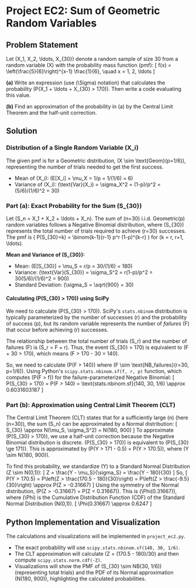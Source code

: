 # Project EC2: Sum of Geometric Random Variables

## Problem Statement

Let \(X_1, X_2, \ldots, X_{30}\) denote a random sample of size 30 from a random variable \(X\) with the probability mass function (pmf):
\[ f(x) = \left(\frac{5}{6}\right)^{x-1} \frac{1}{6}, \quad x = 1, 2, \ldots \]

**(a)** Write an expression (use \(\Sigma\) notation) that calculates the probability \(P(X_1 + \ldots + X_{30} > 170)\). Then write a code evaluating this value.

**(b)** Find an approximation of the probability in (a) by the Central Limit Theorem and the half-unit correction.

## Solution

### Distribution of a Single Random Variable \(X_i\)

The given pmf is for a Geometric distribution, \(X \sim \text{Geom}(p=1/6)\), representing the number of trials needed to get the first success.
- Mean of \(X_i\): \(E[X_i] = \mu_X = 1/p = 1/(1/6) = 6\)
- Variance of \(X_i\): \(\text{Var}(X_i) = \sigma_X^2 = (1-p)/p^2 = (5/6)/(1/6)^2 = 30\)

### Part (a): Exact Probability for the Sum \(S_{30}\)

Let \(S_n = X_1 + X_2 + \ldots + X_n\). The sum of \(n=30\) i.i.d. Geometric(p) random variables follows a Negative Binomial distribution, where \(S_{30}\) represents the total number of trials required to achieve \(r=30\) successes. The pmf is \( P(S_{30}=k) = \binom{k-1}{r-1} p^r (1-p)^{k-r} \) for \(k = r, r+1, \ldots\).

**Mean and Variance of \(S_{30}\):**
- Mean: \(E[S_{30}] = \mu_S = r/p = 30/(1/6) = 180\)
- Variance: \(\text{Var}(S_{30}) = \sigma_S^2 = r(1-p)/p^2 = 30(5/6)/(1/6)^2 = 900\)
- Standard Deviation: \(\sigma_S = \sqrt{900} = 30\)

#### Calculating \(P(S_{30} > 170)\) using SciPy

We need to calculate \(P(S_{30} > 170)\). SciPy's `stats.nbinom` distribution is typically parameterized by the number of successes \(r\) and the probability of success \(p\), but its random variable represents the number of *failures* \(F\) that occur before achieving \(r\) successes.

The relationship between the total number of trials \(S_r\) and the number of failures \(F\) is \(S_r = F + r\).
Thus, the event \(S_{30} > 170\) is equivalent to \(F + 30 > 170\), which means \(F > 170 - 30 = 140\).

So, we need to calculate \(P(F > 140)\) where \(F \sim \text{NB_failures}(r=30, p=1/6)\).
Using Python's `scipy.stats.nbinom.sf(f, r, p)` function, which computes \(P(F > f)\) for the failure-parameterized Negative Binomial:
\[ P(S_{30} > 170) = P(F > 140) = \text{stats.nbinom.sf}(140, 30, 1/6) \approx 0.6031603187 \]

### Part (b): Approximation using Central Limit Theorem (CLT)

The Central Limit Theorem (CLT) states that for a sufficiently large \(n\) (here \(n=30\)), the sum \(S_n\) can be approximated by a Normal distribution:
\[ S_{30} \approx N(\mu_S, \sigma_S^2) = N(180, 900) \]
To approximate \(P(S_{30} > 170)\), we use a half-unit correction because the Negative Binomial distribution is discrete.
\(P(S_{30} > 170)\) is equivalent to \(P(S_{30} \ge 171)\).
This is approximated by \(P(Y > 171 - 0.5) = P(Y > 170.5)\), where \(Y \sim N(180, 900)\).

To find this probability, we standardize \(Y\) to a Standard Normal Distribution \(Z \sim N(0,1)\):
\[ Z = \frac{Y - \mu_S}{\sigma_S} = \frac{Y - 180}{30} \]
So,
\[ P(Y > 170.5) = P\left(Z > \frac{170.5 - 180}{30}\right) = P\left(Z > \frac{-9.5}{30}\right) \approx P(Z > -0.31667) \]
Using the symmetry of the Normal distribution, \(P(Z > -0.31667) = P(Z < 0.31667)\).
This is \(\Phi(0.31667)\), where \(\Phi\) is the Cumulative Distribution Function (CDF) of the Standard Normal Distribution \(N(0,1)\).
\[ \Phi(0.31667) \approx 0.6247 \]

## Python Implementation and Visualization

The calculations and visualizations will be implemented in `project_ec2.py`.
- The exact probability will use `scipy.stats.nbinom.sf(140, 30, 1/6)`.
- The CLT approximation will calculate \(Z = (170.5 - 180)/30\) and then compute `scipy.stats.norm.cdf(-Z)`.
- Visualizations will show the PMF of \(S_{30} \sim NB(30, 1/6)\) (representing total trials) and the PDF of its Normal approximation \(N(180, 900)\), highlighting the calculated probabilities. 